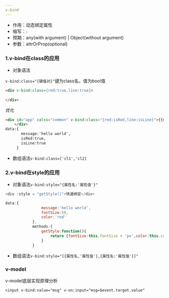 ```yaml
---
v-bind
---
```

* 作用：动态绑定属性
* 缩写：:
* 预期：any(with argument) | Object(without argument)
* 参数：attrOrProp(optional)

### 1.v-bind在class的应用

* 对象语法

`v-bind:class="{键值对}"`键为class名，值为bool值

```html
<div v-bind:class={red:true,line:true}>
  
</div>
```

*优化*

```html
<div id="app" calss="common" v-bind:class="{red:isRed,line:isLine}">{{message}}
    </div>
data:{
       message:'hello world',
       isRed:true,
       isLine:true
     }
```

* 数组语法`v-bind:class=['cl1','cl2]`

### 2.v-bind在style的应用

* 对象语法`v-bind:style="{属性名:'属性值'}"`

```javascript
<div :style = "getStyle()">快速绑定</div>

data:{
                message:'hello world',
                fontSize:50,
                color:'red'
            },
            methods:{
                getStyle:function(){
                    return {fontSize:this.fontSize + 'px',color:this.color};
                }
            }
```

* 数组语法`v-bind:style="[{属性名,'属性值'},{属性名:'属性值'}]"`

### v-model

v-model底层实现原理分析

```
<input v-bind:value="msg" v-on:input="msg=$event.target.value"
```


